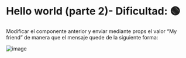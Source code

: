 # Hello world (parte 2)- Dificultad:  🟢

Modificar el componente anterior y enviar mediante props el valor “My friend” de manera que el mensaje quede de la siguiente forma:

![image](https://github.com/GuillermoA231/tp-react-2/assets/88256765/9b33aaa4-d890-4cf6-b27b-051467e8af9c)
